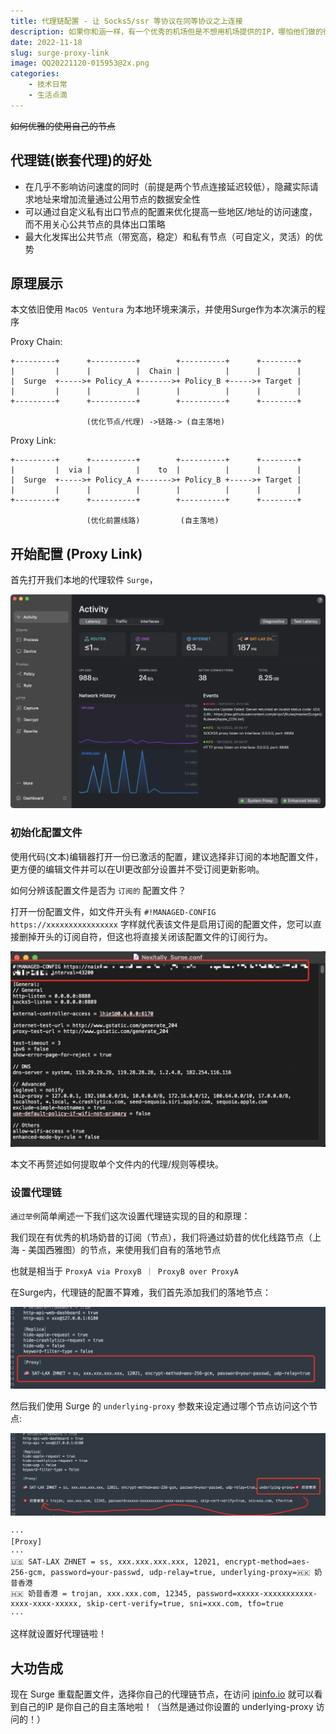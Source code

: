 ```yaml
---
title: 代理链配置 - 让 Socks5/ssr 等协议在同等协议之上连接
description: 如果你和涵一样，有一个优秀的机场但是不想用机场提供的IP，哪怕他们做的很好，想使用自己的IP来独享自己的落地机器，恰巧你也有自己的落地节点（例如流媒体优秀）却没有合适的中转线路来链接到目标节点，裸奔怕被强或者速度慢，那么我们就可以让自己的原节点(目标落地机器)搭建节点后，在本地通过某个已有的机场节点（被优化过的中转+落地链路）连接到咱自己准备的落地机器。
date: 2022-11-18
slug: surge-proxy-link
image: QQ20221120-015953@2x.png
categories:
    - 技术日常
    - 生活点滴
---
```


~~如何优雅的使用自己的节点~~

## 代理链(嵌套代理)的好处

 - 在几乎不影响访问速度的同时（前提是两个节点连接延迟较低），隐藏实际请求地址来增加流量通过公用节点的数据安全性
 - 可以通过自定义私有出口节点的配置来优化提高一些地区/地址的访问速度，而不用关心公共节点的具体出口策略
 - 最大化发挥出公共节点（带宽高，稳定）和私有节点（可自定义，灵活）的优势

## 原理展示

本文依旧使用 `MacOS Ventura` 为本地环境来演示，并使用Surge作为本次演示的程序

Proxy Chain:

```
+---------+      +----------+        +----------+      +--------+
|         |      |          |  Chain |          |      |        |
|  Surge  +----->+ Policy_A +------->+ Policy_B +----->+ Target |
|         |      |          |        |          |      |        |
+---------+      +----------+        +----------+      +--------+

                 (优化节点/代理) ->链路-> (自主落地)
```

Proxy Link:

```
+---------+      +----------+        +----------+      +--------+
|         |  via |          |    to  |          |      |        |
|  Surge  +----->+ Policy_A +------->+ Policy_B +----->+ Target |
|         |      |          |        |          |      |        |
+---------+      +----------+        +----------+      +--------+

                 (优化前置线路)         (自主落地)
```


## 开始配置 (Proxy Link)

首先打开我们本地的代理软件 `Surge`，

![Surge](QQ20221120-020823@2x.png)

### 初始化配置文件

使用代码(文本)编辑器打开一份已激活的配置，建议选择非订阅的本地配置文件，更方便的编辑文件并可以在UI更改部分设置并不受订阅更新影响。

如何分辨该配置文件是否为 `订阅的` 配置文件？

打开一份配置文件，如文件开头有 `#!MANAGED-CONFIG https://xxxxxxxxxxxxxxxx` 字样就代表该文件是启用订阅的配置文件，您可以直接删掉开头的订阅自符，但这也将直接关闭该配置文件的订阅行为。

![Managed-Config](QQ20221120-021504@2x.png)

本文不再赘述如何提取单个文件内的代理/规则等模块。

### 设置代理链

`通过举例`简单阐述一下我们这次设置代理链实现的目的和原理：

我们现在有优秀的机场奶昔的订阅（节点），我们将通过奶昔的优化线路节点（上海 - 美国西雅图）的节点，来使用我们自有的落地节点

也就是相当于 `ProxyA via ProxyB ｜ ProxyB over ProxyA`

在Surge内，代理链的配置不算难，我们首先添加我们的落地节点：

![红圈圈住的部分为添加的自主落地直连节点](QQ20221120-022517@2x.png)

然后我们使用 Surge 的 `underlying-proxy` 参数来设定通过哪个节点访问这个节点:

![红圈圈住的部分为设置的上级节点](QQ20221120-022902@2x.png)

```
···
[Proxy]
···
🇺🇸 SAT-LAX ZHNET = ss, xxx.xxx.xxx.xxx, 12021, encrypt-method=aes-256-gcm, password=your-passwd, udp-relay=true, underlying-proxy=🇭🇰 奶昔香港
🇭🇰 奶昔香港 = trojan, xxx.xxx.com, 12345, password=xxxxx-xxxxxxxxxxx-xxxx-xxxx-xxxxx, skip-cert-verify=true, sni=xxx.com, tfo=true
···
```

这样就设置好代理链啦！

## 大功告成

现在 Surge 重载配置文件，选择你自己的代理链节点，在访问 [ipinfo.io](https://ipinfo.io) 就可以看到自己的IP 是你自己的自主落地啦！（当然是通过你设置的 underlying-proxy 访问的！）